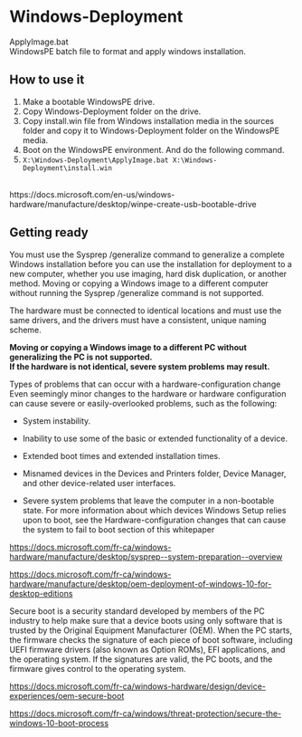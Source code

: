 # Windows-Deployment
ApplyImage.bat</br>
WindowsPE batch file to format and apply windows installation.</br>

## How to use it
1. Make a bootable WindowsPE drive.</br>
2. Copy Windows-Deployment folder on the drive.</br>
2. Copy install.win file from Windows installation media in the sources folder and copy it to Windows-Deployment folder on the WindowsPE media.</br>
3. Boot on the WindowsPE environment. And do the following command.</br>
4. `X:\Windows-Deployment\ApplyImage.bat X:\Windows-Deployment\install.win`</br>
</br>
https://docs.microsoft.com/en-us/windows-hardware/manufacture/desktop/winpe-create-usb-bootable-drive</br>

## Getting ready
You must use the Sysprep /generalize command to generalize a complete Windows installation before you can use the installation for deployment to a new computer, whether you use imaging, hard disk duplication, or another method. Moving or copying a Windows image to a different computer without running the Sysprep /generalize command is not supported.

The hardware must be connected to identical locations and must use the same drivers, and the drivers must have a consistent, unique naming scheme.

<b>Moving or copying a Windows image to a different PC without generalizing the PC is not supported.</b>
</br>
<b>If the hardware is not identical, severe system problems may result.</b>

Types of problems that can occur with a hardware-configuration change
Even seemingly minor changes to the hardware or hardware configuration can cause severe or easily-overlooked problems, such as the following:

- System instability.

- Inability to use some of the basic or extended functionality of a device.

- Extended boot times and extended installation times.

- Misnamed devices in the Devices and Printers folder, Device Manager, and other device-related user interfaces.

- Severe system problems that leave the computer in a non-bootable state. For more information about which devices Windows Setup relies upon to boot, see the Hardware-configuration changes that can cause the system to fail to boot section of this whitepaper

https://docs.microsoft.com/fr-ca/windows-hardware/manufacture/desktop/sysprep--system-preparation--overview

https://docs.microsoft.com/fr-ca/windows-hardware/manufacture/desktop/oem-deployment-of-windows-10-for-desktop-editions

Secure boot is a security standard developed by members of the PC industry to help make sure that a device boots using only software that is trusted by the Original Equipment Manufacturer (OEM). When the PC starts, the firmware checks the signature of each piece of boot software, including UEFI firmware drivers (also known as Option ROMs), EFI applications, and the operating system. If the signatures are valid, the PC boots, and the firmware gives control to the operating system.

https://docs.microsoft.com/fr-ca/windows-hardware/design/device-experiences/oem-secure-boot

https://docs.microsoft.com/fr-ca/windows/threat-protection/secure-the-windows-10-boot-process
